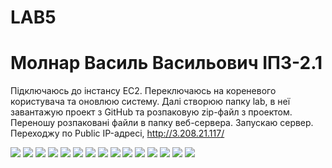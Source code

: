 # LAB5
# Молнар Василь Васильович ІПЗ-2.1


Підключаюсь до інстансу EC2.
Переключаюсь на кореневого користувача та оновлюю систему.
Далі створюю папку lab, в неї завантажую проект з GitHub та розпаковую zip-файл з проектом.
Переношу розпаковані файли в папку веб-сервера.
Запускаю сервер.
Переходжу по Public IP-адресі, http://3.208.21.117/

![](Readme/1.png)
![](Readme/2.png)
![](Readme/3.png)
![](Readme/4.png)
![](Readme/5.png)
![](Readme/6.png)
![](Readme/7.png)
![](Readme/8.png)
![](Readme/9.png)
![](Readme/10.png)
![](Readme/11.png)
![](Readme/12.png)
![](Readme/13.png)
![](Readme/14.png)
![](Readme/15.png)



